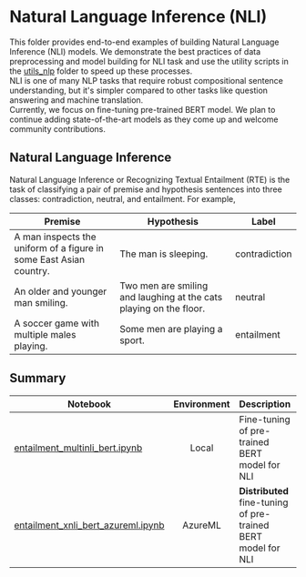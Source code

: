 # Natural Language Inference (NLI)  

This folder provides end-to-end examples of building Natural Language Inference (NLI) models. We
demonstrate the best practices of data preprocessing and model building for NLI task and use the
utility scripts in the [utils_nlp](../../utils_nlp) folder to speed up these processes.  
NLI is one of many NLP tasks that require robust compositional sentence understanding, but it's
simpler compared to other tasks like question answering and machine translation.  
 Currently, we focus on fine-tuning pre-trained BERT model. We plan to continue adding state-of-the-art models as they come up and welcome community contributions.

## Natural Language Inference

Natural Language Inference or Recognizing Textual Entailment (RTE) is the task of classifying
a pair of premise and hypothesis sentences into three classes: contradiction, neutral, and
entailment. For example,  

|Premise|Hypothesis|Label|
|-------|----------|-----|
|A man inspects the uniform of a figure in some East Asian country.|The man is sleeping.|contradiction|
|An older and younger man smiling.|Two men are smiling and laughing at the cats playing on the floor.|neutral|
|A soccer game with multiple males playing.|Some men are playing a sport.|entailment|

## Summary

|Notebook|Environment|Description|Dataset|
|--------|:-----------:|-------|----------|
|[entailment_multinli_bert.ipynb](entailment_multinli_bert.ipynb)|Local|Fine-tuning of pre-trained BERT model for NLI|[MultiNLI](https://www.nyu.edu/projects/bowman/multinli/)|
|[entailment_xnli_bert_azureml.ipynb](entailment_xnli_bert_azureml.ipynb)|AzureML|**Distributed** fine-tuning of pre-trained BERT model for NLI|[XNLI](https://www.nyu.edu/projects/bowman/xnli/)|Yes
